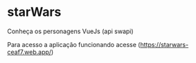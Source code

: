 # starWars
Conheça os personagens VueJs (api swapi)

Para acesso a aplicação funcionando acesse (https://starwars-ceaf7.web.app/)
